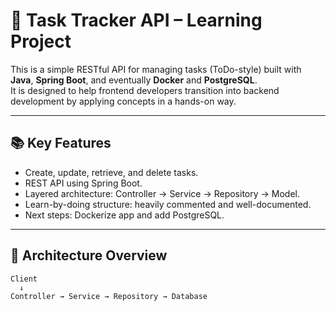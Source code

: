 # 🧩 Task Tracker API – Learning Project

This is a simple RESTful API for managing tasks (ToDo-style) built with **Java**, **Spring Boot**, and eventually **Docker** and **PostgreSQL**.  
It is designed to help frontend developers transition into backend development by applying concepts in a hands-on way.

---

## 📚 Key Features

- Create, update, retrieve, and delete tasks.
- REST API using Spring Boot.
- Layered architecture: Controller → Service → Repository → Model.
- Learn-by-doing structure: heavily commented and well-documented.
- Next steps: Dockerize app and add PostgreSQL.

---

## 🧠 Architecture Overview

```plaintext
Client
  ↓
Controller → Service → Repository → Database
